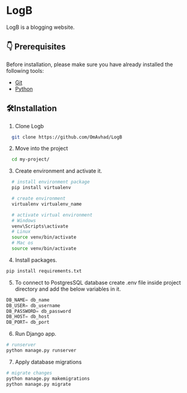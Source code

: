 
# LogB

LogB is a blogging website.

## 👇 Prerequisites

Before installation, please make sure you have already installed the following tools:

- [Git](https://git-scm.com/downloads)
- [Python](https://www.python.org/downloads/release/python-3916/)

## 🛠️Installation

1. Clone Logb

```bash
  git clone https://github.com/OmAvhad/LogB
```
    
2. Move into the project
```bash
  cd my-project/
```

3. Create environment and activate it.
```bash
  # install environment package
  pip install virtualenv

  # create environment
  virtualenv virtualenv_name

  # activate virtual environment
  # Windows
  venv\Scripts\activate
  # Linux
  source venv/bin/activate
  # Mac os
  source venv/bin/activate
```

4. Install packages.
```bash
pip install requirements.txt
```

5. To connect to PostgresSQL database create .env file inside project directory and add the below variables in it.
```python
DB_NAME= db_name
DB_USER= db_username
DB_PASSWORD= db_password
DB_HOST= db_host
DB_PORT= db_port
```

6. Run Django app.
```bash
# runserver
python manage.py runserver
```

7. Apply database migrations
```bash
# migrate changes
python manage.py makemigrations
python manage.py migrate
```